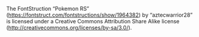﻿The FontStruction “Pokemon RS”
(https://fontstruct.com/fontstructions/show/1964382) by “aztecwarrior28” is
licensed under a Creative Commons Attribution Share Alike license
(http://creativecommons.org/licenses/by-sa/3.0/).
